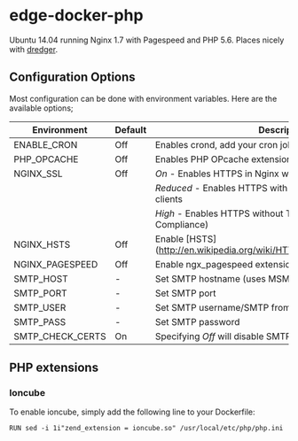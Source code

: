 # edge-docker-php
Ubuntu 14.04 running Nginx 1.7 with Pagespeed and PHP 5.6. Places nicely with [dredger](https://github.com/outeredge/dredger).

## Configuration Options
Most configuration can be done with environment variables. Here are the available options;

| Environment       | Default | Description |
| -------------     | ------- | --- |
| ENABLE_CRON       | Off     | Enables crond, add your cron jobs to /etc/crontab |
| PHP_OPCACHE       | Off     | Enables PHP OPcache extension |
| NGINX_SSL         | Off     | *On* - Enables HTTPS in Nginx with SPDY |
|                   |         | *Reduced* - Enables HTTPS with support for older (i.e. Java7) clients |
|                   |         | *High* - Enables HTTPS without TLS v1.0 (for PCI DSS 3.1 Compliance) |
| NGINX_HSTS        | Off     | Enable [HSTS] (http://en.wikipedia.org/wiki/HTTP_Strict_Transport_Security) |
| NGINX_PAGESPEED   | Off     | Enable ngx_pagespeed extension |
| SMTP_HOST         | -       | Set SMTP hostname (uses MSMTP for sendmail) | 
| SMTP_PORT         | -       | Set SMTP port |
| SMTP_USER         | -       | Set SMTP username/SMTP from |
| SMTP_PASS         | -       | Set SMTP password |
| SMTP_CHECK_CERTS  | On      | Specifying *Off* will disable SMTP TLS certificate checks |

## PHP extensions

### Ioncube
To enable ioncube, simply add the following line to your Dockerfile:

`RUN sed -i 1i"zend_extension = ioncube.so" /usr/local/etc/php/php.ini`
